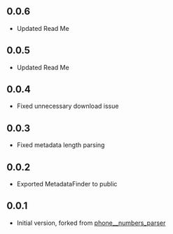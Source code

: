 ## 0.0.6

 - Updated Read Me

## 0.0.5

 - Updated Read Me

## 0.0.4

- Fixed unnecessary download issue

## 0.0.3

- Fixed metadata length parsing

## 0.0.2

- Exported MetadataFinder to public

## 0.0.1

- Initial version, forked from [phone__numbers_parser](https://pub.dev/packages/phone__numbers_parser/versions/9.0.11)
